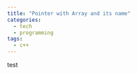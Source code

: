 ```yaml
---
title: "Pointer with Array and its name"
categories:
  - tech
  - programming
tags:
  - c++
---
```

test

		

